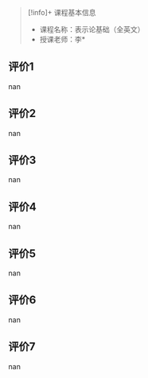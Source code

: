 >[!info]+ 课程基本信息
>
> - 课程名称：表示论基础（全英文）
> - 授课老师：李*

## 评价1

nan
## 评价2

nan
## 评价3

nan
## 评价4

nan
## 评价5

nan
## 评价6

nan
## 评价7

nan
